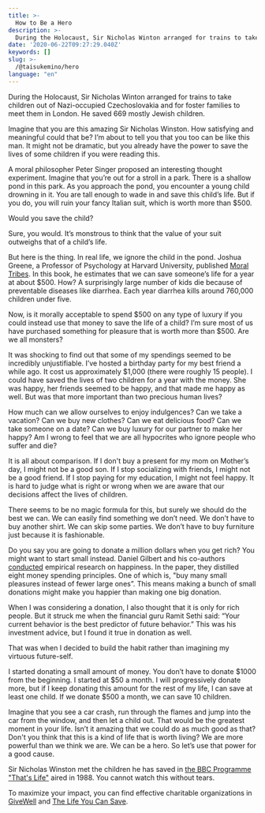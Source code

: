 ```yaml
---
title: >-
  How to Be a Hero
description: >-
  During the Holocaust, Sir Nicholas Winton arranged for trains to take children out of Nazi-occupied Czechoslovakia and for foster families to meet them in London. He saved 669 mostly Jewish children. 
date: '2020-06-22T09:27:29.040Z'
keywords: []
slug: >-
  /@taisukemino/hero
language: "en"
---
```



During the Holocaust, Sir Nicholas Winton arranged for trains to take children out of Nazi-occupied Czechoslovakia and for foster families to meet them in London. He saved 669 mostly Jewish children. 

Imagine that you are this amazing Sir Nicholas Winston. How satisfying and meaningful could that be? I’m about to tell you that you too can be like this man. It might not be dramatic, but you already have the power to save the lives of some children if you were reading this.

A moral philosopher Peter Singer proposed an interesting thought experiment. Imagine that you’re out for a stroll in a park. There is a shallow pond in this park. As you approach the pond, you encounter a young child drowning in it. You are tall enough to wade in and save this child’s life. But if you do, you will ruin your fancy Italian suit, which is worth more than $500.

Would you save the child?

Sure, you would. It’s monstrous to think that the value of your suit outweighs that of a child’s life.

But here is the thing. In real life, we ignore the child in the pond. Joshua Greene, a Professor of Psychology at Harvard University, published [Moral Tribes](http://www.amazon.com/Moral-Tribes-Emotion-Reason-Between/dp/1594202605). In this book, he estimates that we can save someone’s life for a year at about $500. How? A surprisingly large number of kids die because of preventable diseases like diarrhea. Each year diarrhea kills around 760,000 children under five. 

Now, is it morally acceptable to spend $500 on any type of luxury if you could instead use that money to save the life of a child? I’m sure most of us have purchased something for pleasure that is worth more than $500. Are we all monsters?

It was shocking to find out that some of my spendings seemed to be incredibly unjustifiable. I’ve hosted a birthday party for my best friend a while ago. It cost us approximately $1,000 (there were roughly 15 people). I could have saved the lives of two children for a year with the money. She was happy, her friends seemed to be happy, and that made me happy as well. But was that more important than two precious human lives?

How much can we allow ourselves to enjoy indulgences? Can we take a vacation? Can we buy new clothes? Can we eat delicious food? Can we take someone on a date? Can we buy luxury for our partner to make her happy? Am I wrong to feel that we are all hypocrites who ignore people who suffer and die?

It is all about comparison. If I don't buy a present for my mom on Mother’s day, I might not be a good son. If I stop socializing with friends, I might not be a good friend. If I stop paying for my education, I might not feel happy. It is hard to judge what is right or wrong when we are aware that our decisions affect the lives of children. 

There seems to be no magic formula for this, but surely we should do the best we can. We can easily find something we don’t need. We don’t have to buy another shirt. We can skip some parties. We don’t have to buy furniture just because it is fashionable. 

Do you say you are going to donate a million dollars when you get rich? You might want to start small instead. Daniel Gilbert and his co-authors [conducted](https://www.sciencedirect.com/science/article/abs/pii/S1057740811000209) empirical research on happiness. In the paper, they distilled eight money spending principles. One of which is, "buy many small pleasures instead of fewer large ones”. This means making a bunch of small donations might make you happier than making one big donation. 

When I was considering a donation, I also thought that it is only for rich people. But it struck me when the financial guru Ramit Sethi said: “Your current behavior is the best predictor of future behavior.” This was his investment advice, but I found it true in donation as well. 

That was when I decided to build the habit rather than imagining my virtuous future-self. 

I started donating a small amount of money. You don’t have to donate $1000 from the beginning. I started at $50 a month. I will progressively donate more, but if I keep donating this amount for the rest of my life, I can save at least one child. If we donate $500 a month, we can save 10 children. 

Imagine that you see a car crash, run through the flames and jump into the car from the window, and then let a child out. That would be the greatest moment in your life. Isn’t it amazing that we could do as much good as that? Don't you think that this is a kind of life that is worth living? We are more powerful than we think we are. We can be a hero. So let’s use that power for a good cause. 

Sir Nicholas Winston met the children he has saved in [the BBC Programme "That's Life"](https://www.youtube.com/watch?v=6_nFuJAF5F0) aired in 1988. You cannot watch this without tears. 

To maximize your impact, you can find effective charitable organizations in [GiveWell](https://www.givewell.org/charities/top-charities) and [The Life You Can Save](https://www.thelifeyoucansave.org/best-charities/).
